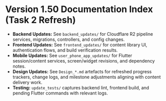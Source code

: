 # Version 1.50 Documentation Index (Task 2 Refresh)

- **Backend Updates:** See `backend_updates/` for Cloudflare R2 pipeline services, migrations, controllers, and config changes.
- **Frontend Updates:** See `frontend_updates/` for content library UI, authentication flows, and build verification results.
- **Mobile Updates:** See `user_phone_app_updates/` for Flutter session/content services, screen/widget revisions, and dependency notes.
- **Design Updates:** See `Design_*.md` artefacts for refreshed progress trackers, change logs, and milestone adjustments aligning with content delivery work.
- **Testing:** `update_tests/` captures backend lint, frontend build, and pending Flutter commands with relevant logs.
